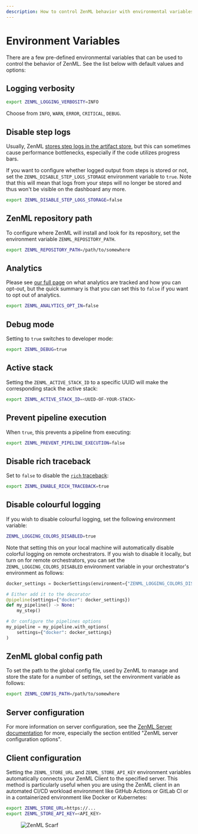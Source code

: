 ```yaml
---
description: How to control ZenML behavior with environmental variables.
---
```


# Environment Variables

There are a few pre-defined environmental variables that can be used to control the behavior of ZenML. See the list below with default values and options:

## Logging verbosity

```bash
export ZENML_LOGGING_VERBOSITY=INFO
```

Choose from `INFO`, `WARN`, `ERROR`, `CRITICAL`, `DEBUG`.

## Disable step logs

Usually, ZenML [stores step logs in the artifact store](broken-reference), but this can sometimes cause performance bottlenecks, especially if the code utilizes progress bars.

If you want to configure whether logged output from steps is stored or not, set the `ZENML_DISABLE_STEP_LOGS_STORAGE` environment variable to `true`. Note that this will mean that logs from your steps will no longer be stored and thus won't be visible on the dashboard any more.

```bash
export ZENML_DISABLE_STEP_LOGS_STORAGE=false
```

## ZenML repository path

To configure where ZenML will install and look for its repository, set the environment variable `ZENML_REPOSITORY_PATH`.

```bash
export ZENML_REPOSITORY_PATH=/path/to/somewhere
```

## Analytics

Please see [our full page](global-settings-of-zenml.md#usage-analytics) on what analytics are tracked and how you can opt-out, but the quick summary is that you can set this to `false` if you want to opt out of analytics.

```bash
export ZENML_ANALYTICS_OPT_IN=false
```

## Debug mode

Setting to `true` switches to developer mode:

```bash
export ZENML_DEBUG=true
```

## Active stack

Setting the `ZENML_ACTIVE_STACK_ID` to a specific UUID will make the corresponding stack the active stack:

```bash
export ZENML_ACTIVE_STACK_ID=<UUID-OF-YOUR-STACK>
```

## Prevent pipeline execution

When `true`, this prevents a pipeline from executing:

```bash
export ZENML_PREVENT_PIPELINE_EXECUTION=false
```

## Disable rich traceback

Set to `false` to disable the [`rich` traceback](https://rich.readthedocs.io/en/stable/traceback.html):

```bash
export ZENML_ENABLE_RICH_TRACEBACK=true
```

## Disable colourful logging

If you wish to disable colourful logging, set the following environment variable:

```bash
ZENML_LOGGING_COLORS_DISABLED=true
```

Note that setting this on your local machine will automatically disable colorful logging on remote orchestrators. If you wish to disable it locally, but turn on for remote orchestrators, you can set the `ZENML_LOGGING_COLORS_DISABLED` environment variable in your orchestrator's environment as follows:

```python
docker_settings = DockerSettings(environment={"ZENML_LOGGING_COLORS_DISABLED": "false"})

# Either add it to the decorator
@pipeline(settings={"docker": docker_settings})
def my_pipeline() -> None:
    my_step()

# Or configure the pipelines options
my_pipeline = my_pipeline.with_options(
    settings={"docker": docker_settings}
)
```

## ZenML global config path

To set the path to the global config file, used by ZenML to manage and store the state for a number of settings, set the environment variable as follows:

```bash
export ZENML_CONFIG_PATH=/path/to/somewhere
```

## Server configuration

For more information on server configuration, see the [ZenML Server documentation](../../deploying-zenml/zenml-self-hosted/deploy-with-docker.md) for more, especially the section entitled "ZenML server configuration options".

## Client configuration

Setting the `ZENML_STORE_URL` and `ZENML_STORE_API_KEY` environment variables automatically connects your ZenML Client to the specified server. This method is particularly useful when you are using the ZenML client in an automated CI/CD workload environment like GitHub Actions or GitLab CI or in a containerized environment like Docker or Kubernetes:

```bash
export ZENML_STORE_URL=https://...
export ZENML_STORE_API_KEY=<API_KEY>
```

<figure><img src="https://static.scarf.sh/a.png?x-pxid=f0b4f458-0a54-4fcd-aa95-d5ee424815bc" alt="ZenML Scarf"><figcaption></figcaption></figure>
